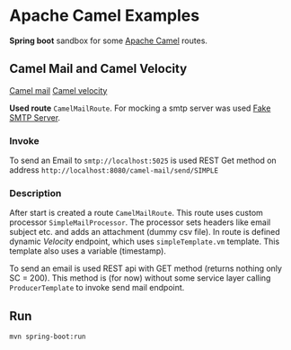# Apache Camel Examples
**Spring boot** sandbox for some [Apache Camel](https://camel.apache.org/) routes.

## Camel Mail and Camel Velocity
[Camel mail](https://camel.apache.org/components/3.4.x/mail-component.html)
[Camel velocity](https://camel.apache.org/components/3.8.x/velocity-component.html)

**Used route** `CamelMailRoute`.
For mocking a smtp server was used [Fake SMTP Server](https://github.com/gessnerfl/fake-smtp-server).

### Invoke
To send an Email to `smtp://localhost:5025` is used REST Get method on address
`http://localhost:8080/camel-mail/send/SIMPLE`

### Description
After start is created a route `CamelMailRoute`. This route uses custom processor 
`SimpleMailProcessor`. The processor sets headers like email subject etc. and
adds an attachment (dummy csv file).
In route is defined dynamic *Velocity* endpoint, which uses `simpleTemplate.vm` template.
This template also uses a variable (timestamp).

To send an email is used REST api with GET method (returns nothing only SC = 200). 
This method is (for now) without some service layer calling `ProducerTemplate` to
invoke send mail endpoint.

## Run
`mvn spring-boot:run`
